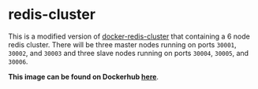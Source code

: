 # redis-cluster

This is a modified version of [docker-redis-cluster](https://github.com/andrewtet/docker-redis-cluster) that containing a 6 node redis cluster. 
There will be three master nodes running on ports `30001`, `30002`, and `30003` and three slave nodes running on ports `30004`, `30005`, and `30006`.

**This image can be found on Dockerhub [here](https://hub.docker.com/r/m0stwanted/redis-cluster/)**.